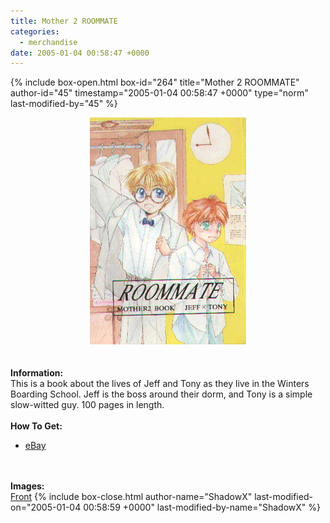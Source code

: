 ```yaml
---
title: Mother 2 ROOMMATE
categories:
  - merchandise
date: 2005-01-04 00:58:47 +0000
---
```

{% include box-open.html box-id="264" title="Mother 2 ROOMMATE" author-id="45" timestamp="2005-01-04 00:58:47 +0000" type="norm" last-modified-by="45" %}
	<center>
	<img src="/merchandise/images/roommate_title.jpg" border="0" alt="Mother 2 ROOMMATE" />
	</center>
	<br /><br />
	<b>Information:</b>
	<br />
	This is a book about the lives of Jeff and Tony as they live in the Winters
	Boarding School.  Jeff is the boss around their dorm,
	and Tony is a simple slow-witted guy.  100 pages in length.
	<br /><br />
	<b>How To Get:</b>
	<br />
	<ul>
	<li><a href="http://www.ebay.com">eBay</a></li>
	</ul>
	<br /><br />
	<b>Images:</b>
	<br />
	<a href="/merchandise/images/roommate1.jpg">Front</a>
{% include box-close.html author-name="ShadowX" last-modified-on="2005-01-04 00:58:59 +0000" last-modified-by-name="ShadowX" %}
